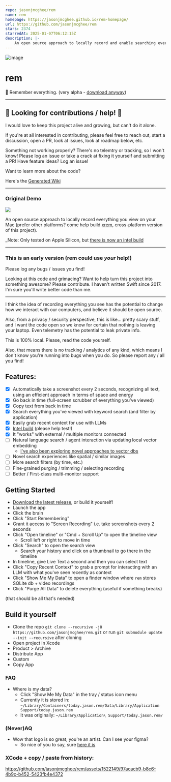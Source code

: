 ```yaml
---
repo: jasonjmcghee/rem
name: rem
homepage: https://jasonjmcghee.github.io/rem-homepage/
url: https://github.com/jasonjmcghee/rem
stars: 2374
starredAt: 2025-01-07T06:12:15Z
description: |-
    An open source approach to locally record and enable searching everything you view on your Mac.
---
```


![image](https://github.com/jasonjmcghee/rem/assets/1522149/bc7368dc-90b5-42a3-abba-9d365b368ddb)

# rem

🧠 Remember everything. (very alpha - [download anyway](https://github.com/jasonjmcghee/rem/releases))

---

## 🚨 Looking for contributions / help! 🚨
I would love to keep this project alive and growing, but can't do it alone.

If you're at all interested in contributing, please feel free to reach out, start a discussion, open a PR, look at issues, look at roadmap below, etc.

Something not working properly? There's no telemtry or tracking, so I won't know! Please log an issue or take a crack at fixing it yourself and
submitting a PR! Have feature ideas? Log an issue!

Want to learn more about the code?

Here's the [Generated Wiki](https://wiki.mutable.ai/jasonjmcghee/rem)

---

### Original Demo
<a href="https://www.loom.com/share/091a48b318f04f22bdada62716298948">
  <img style="max-width:300px;" src="https://cdn.loom.com/sessions/thumbnails/091a48b318f04f22bdada62716298948-with-play.gif">
</a>

An open source approach to locally record everything you view on your Mac (prefer other platforms? come help build [xrem](https://github.com/jasonjmcghee/xrem), cross-platform version of this project).

_Note: Only tested on Apple Silicon, but [there is now an intel build](https://github.com/jasonjmcghee/rem/releases)

---

### This is an early version (rem could use _your_ help!)

Please log any bugs / issues you find!

Looking at this code and grimacing? Want to help turn this project into something awesome? Please contribute. I haven't written Swift since 2017. I'm sure you'll write better code than me.

---

I think the idea of recording everything you see has the potential to change how we interact
with our computers, and believe it should be open source.

Also, from a privacy / security perspective, this is like... pretty scary stuff, and I want the code open
so we know for certain that nothing is leaving your laptop. Even telemetry has the potential to
leak private info.

This is 100% local. Please, read the code yourself.

Also, that means there is no tracking / analytics of any kind, which means I don't know you're running into bugs when you do. So please report any / all you find!

## Features:
- [x] Automatically take a screenshot every 2 seconds, recognizing all text, using an efficient approach in terms of space and energy
- [x] Go back in time (full-screen scrubber of everything you've viewed)
- [x] Copy text from back in time
- [x] Search everything you've viewed with keyword search (and filter by application)
- [x] Easily grab recent context for use with LLMs
- [x] [Intel build](https://github.com/jasonjmcghee/rem/releases) (please help test!)
- [x] It "works" with external / multiple monitors connected
- [ ] Natural language search / agent interaction via updating local vector embedding
    - [I've also been exploring novel approaches to vector dbs](https://github.com/jasonjmcghee/portable-hnsw)
- [ ] Novel search experiences like spatial / similar images
- [ ] More search filters (by time, etc.)
- [ ] Fine-grained purging / trimming / selecting recording
- [ ] Better / First-class multi-monitor support

## Getting Started

- [Download the latest release](https://github.com/jasonjmcghee/rem/releases), or build it yourself!
- Launch the app
- Click the brain
- Click "Start Remembering"
- Grant it access to "Screen Recording" i.e. take screenshots every 2 seconds
- Click "Open timeline" or "Cmd + Scroll Up" to open the timeline view
    - Scroll left or right to move in time
- Click "Search" to open the search view
    - Search your history and click on a thumbnail to go there in the timeline
- In timeline, give Live Text a second and then you can select text
- Click "Copy Recent Context" to grab a prompt for interacting with an LLM with what you've seen recently as context
- Click "Show Me My Data" to open a finder window where `rem` stores SQLite db + video recordings
- Click "Purge All Data" to delete everything (useful if something breaks)

(that should be all that's needed)

## Build it yourself

- Clone the repo `git clone --recursive -j8 https://github.com/jasonjmcghee/rem.git` or run `git submodule update --init --recursive` after cloning
- Open project in Xcode
- Product > Archive
- Distribute App
- Custom
- Copy App

### FAQ
- Where is my data?
    - Click "Show Me My Data" in the tray / status icon menu
    - Currently it is stored in: `~/Library/Containers/today.jason.rem/Data/Library/Application Support/today.jason.rem`
    - It was originally: `~/Library/Application\ Support/today.jason.rem/`

### (Never)AQ
- Wow that logo is so great, you're an artist. Can I see your figma?
    - So nice of you to say, sure [here it is](https://www.figma.com/file/Rr2vUXjsRb9SJMssQbEllA/rem-icons?type=design&node-id=0%3A1&mode=design&t=QhtJ7L1z4rIXTG4M-1)

### XCode + copy / paste from history:

https://github.com/jasonjmcghee/rem/assets/1522149/97acacb9-b8c6-4b9c-b452-5423fb4e4372

